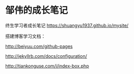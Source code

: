 # 邹伟的成长笔记
终生学习者成长笔记 https://shuangyu1937.github.io/mysite/ 


搭建博客学习文档：

http://beiyuu.com/github-pages

http://jekyllrb.com/docs/configuration/

http://tiankonguse.com/i/index-box.php

